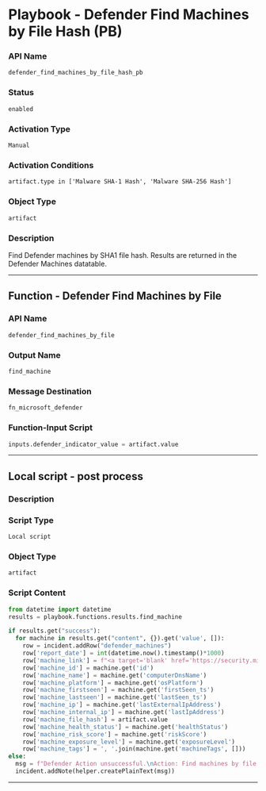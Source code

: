 <!--
    DO NOT MANUALLY EDIT THIS FILE
    THIS FILE IS AUTOMATICALLY GENERATED WITH resilient-sdk codegen
    Generated with resilient-sdk v50.0.131
-->

# Playbook - Defender Find Machines by File Hash (PB)

### API Name
`defender_find_machines_by_file_hash_pb`

### Status
`enabled`

### Activation Type
`Manual`

### Activation Conditions
`artifact.type in ['Malware SHA-1 Hash', 'Malware SHA-256 Hash']`

### Object Type
`artifact`

### Description
Find Defender machines by SHA1 file hash. Results are returned in the Defender Machines datatable.


---
## Function - Defender Find Machines by File

### API Name
`defender_find_machines_by_file`

### Output Name
`find_machine`

### Message Destination
`fn_microsoft_defender`

### Function-Input Script
```python
inputs.defender_indicator_value = artifact.value
```

---

## Local script - post process

### Description


### Script Type
`Local script`

### Object Type
`artifact`

### Script Content
```python
from datetime import datetime
results = playbook.functions.results.find_machine

if results.get("success"):
  for machine in results.get("content", {}).get('value', []):
    row = incident.addRow("defender_machines")
    row['report_date'] = int(datetime.now().timestamp()*1000)
    row['machine_link'] = f"<a target='blank' href='https://security.microsoft.com/machines/{machine.get('mdatpDeviceId')}/overview'>Machine</a>"
    row['machine_id'] = machine.get('id')
    row['machine_name'] = machine.get('computerDnsName')
    row['machine_platform'] = machine.get('osPlatform')
    row['machine_firstseen'] = machine.get('firstSeen_ts')
    row['machine_lastseen'] = machine.get('lastSeen_ts')
    row['machine_ip'] = machine.get('lastExternalIpAddress')
    row['machine_internal_ip'] = machine.get('lastIpAddress')
    row['machine_file_hash'] = artifact.value
    row['machine_health_status'] = machine.get('healthStatus')
    row['machine_risk_score'] = machine.get('riskScore')
    row['machine_exposure_level'] = machine.get('exposureLevel')
    row['machine_tags'] = ', '.join(machine.get('machineTags', []))
else:
  msg = f"Defender Action unsuccessful.\nAction: Find machines by file hash\nReason: {results.get('reason')}"
  incident.addNote(helper.createPlainText(msg))
```

---

